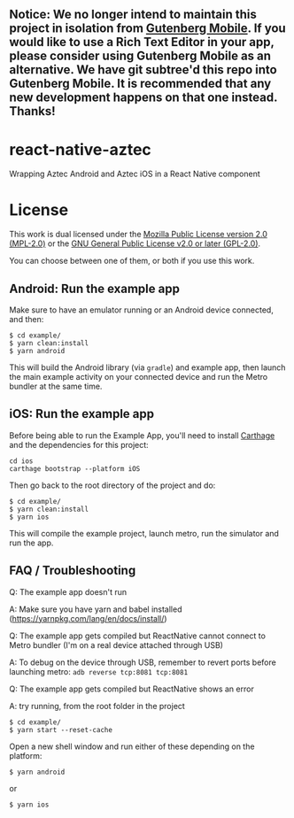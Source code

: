 ## Notice: We no longer intend to maintain this project in isolation from [Gutenberg Mobile](https://github.com/wordpress-mobile/gutenberg-mobile). If you would like to use a Rich Text Editor in your app, please consider using Gutenberg Mobile as an alternative. We have git subtree'd this repo into Gutenberg Mobile. It is recommended that any new development happens on that one instead. Thanks!

# react-native-aztec

Wrapping Aztec Android and Aztec iOS in a React Native component

# License

This work is dual licensed under the [Mozilla Public License version 2.0 (MPL-2.0)](MPL-2.0.md) or the [GNU General Public License v2.0 or later (GPL-2.0)](GPL-2.0.md).

You can choose between one of them, or both if you use this work.

## Android: Run the example app

Make sure to have an emulator running or an Android device connected, and then:

```
$ cd example/
$ yarn clean:install
$ yarn android
```

This will build the Android library (via `gradle`) and example app, then launch the main example activity on your connected device and run the Metro bundler at the same time.

## iOS: Run the example app

Before being able to run the Example App, you'll need to install [Carthage](https://github.com/Carthage/Carthage) and the dependencies for this project:
```
cd ios
carthage bootstrap --platform iOS
```

Then go back to the root directory of the project and do:
```
$ cd example/
$ yarn clean:install
$ yarn ios
```

This will compile the example project, launch metro, run the simulator and run the app.

## FAQ / Troubleshooting

Q: The example app doesn't run

A: Make sure you have yarn and babel installed (https://yarnpkg.com/lang/en/docs/install/)


Q: The example app gets compiled but ReactNative cannot connect to Metro bundler (I'm on a real device attached through USB)

A: To debug on the device through USB, remember to revert ports before launching metro:
`adb reverse tcp:8081 tcp:8081`


Q: The example app gets compiled but ReactNative shows an error

A: try running, from the root folder in the project
```
$ cd example/
$ yarn start --reset-cache
```

Open a new shell window and run either of these depending on the platform:

```
$ yarn android
```

or

```
$ yarn ios
```

